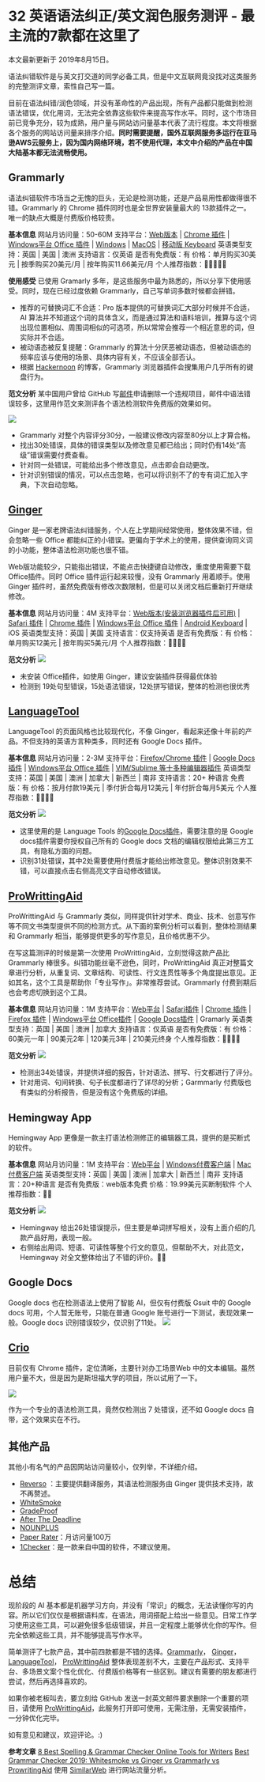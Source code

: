 # 32 英语语法纠正/英文润色服务测评 - 最主流的7款都在这里了

本文最新更新于 2019年8月15日。

<!-- more -->

语法纠错软件是与英文打交道的同学必备工具，但是中文互联网竟没找对这类服务的完整测评文章，索性自己写一篇。

目前在语法纠错/润色领域，并没有革命性的产品出现，所有产品都只能做到检测语法错误，优化用词，无法完全依靠这些软件来提高写作水平。同时，这个市场目前已竞争充分，较为成熟，用户量与网站访问量基本代表了流行程度。本文将根据各个服务的网站访问量来排序介绍。**同时需要提醒，国外互联网服务多运行在亚马逊AWS云服务上，因为国内网络环境，若不使用代理，本文中介绍的产品在中国大陆基本都无法流畅使用。**

## Grammarly
语法纠错软件市场当之无愧的巨头，无论是检测功能，还是产品易用性都做得很不错。Grammarly 的 Chrome 插件同时也是全世界安装量最大的 13款插件之一。唯一的缺点大概是付费版价格较贵。

**基本信息**
网站月访问量：50-60M
支持平台：[Web版本](https://app.grammarly.com/) | [Chrome 插件](https://chrome.google.com/webstore/detail/grammarly-for-chrome/kbfnbcaeplbcioakkpcpgfkobkghlhen) | [Windows平台 Office 插件](https://www.grammarly.com/office-addin/windows) | [Windows](https://www.grammarly.com/native) | [MacOS](https://www.grammarly.com/native/mac) | [移动版 Keyboard](https://www.grammarly.com/keyboard/desktop)
英语类型支持：英国 | 美国 | 澳洲
支持语言：仅英语
是否有免费版：有
价格：单月购买30美元 | 按季购买20美元/月 | 按年购买11.66美元/月
个人推荐指数：🌟🌟🌟🌟🌟

**使用感受**
已使用 Gramarly 多年，是这些服务中最为熟悉的，所以分享下使用感受。同时，现在已经过度依赖 Grammarly，自己写单词多数时候都会拼错。
- 推荐的可替换词汇不合适：Pro 版本提供的可替换词汇大部分时候并不合适，AI 算法并不知道这个词的具体含义，而是通过算法和语料培训，推算与这个词出现位置相似、周围词相似的可选项，所以常常会推荐一个相近意思的词，但实际并不合适。
- 被动语态被反复提醒：Grammarly 的算法十分厌恶被动语态，但被动语态的频率应该与使用的场景、具体内容有关，不应该全部否认。
- 根据 [Hackernoon](https://hackernoon.com/what-is-wrong-with-grammar-checking-tools-three-main-problems-and-how-to-fix-them-50835ca654d9) 的博客，Grammarly 浏览器插件会搜集用户几乎所有的键盘行为。

**范文分析**
某中国用户曾给 GitHub 写[邮件](https://github.com/github/dmca/blob/master/2019/04/2019-04-23-bilibili.md)申请删除一个违规项目，邮件中语法错误较多，这里用作范文来测评各个语法检测软件免费版的效果如何。

![](https://cdn.shuziyimin.org/47-01.png)

- Grammarly 对整个内容评分30分，一般建议修改内容至80分以上才算合格。
- 找出30处错误，具体的错误类型以及修改意见都已给出；同时仍有14处“高级”错误需要付费查看。
- 针对同一处错误，可能给出多个修改意见，点击即会自动更改。
- 针对识别错误的情况，可以点击忽略，也可以将识别不了的专有词汇加入字典，下次自动忽略。


## [Ginger](https://www.gingersoftware.com/grammarcheck)
Ginger 是一家老牌语法纠错服务，个人在上学期间经常使用，整体效果不错，但会忽略一些 Office 都能纠正的小错误。更偏向于学术上的使用，提供查询同义词的小功能，整体语法检测功能也很不错。

Web版功能较少，只能指出错误，不能点击快捷键自动修改，重度使用需要下载 Office插件。同时 Office 插件运行起来较慢，没有 Grammarly 用着顺手。使用 Ginger 插件时，虽然免费版有修改次数限制，但是可以关闭文档后重新打开继续修改。

 
**基本信息**
网站月访问量：4M
支持平台：[Web版本(安装浏览器插件后可用)](https://www.gingersoftware.com/ginger-writer) | [Safari 插件](https://www.gingersoftware.com/extensions/safari) | [Chrome 插件](https://chrome.google.com/webstore/detail/grammar-and-spelling-chec/kdfieneakcjfaiglcfcgkidlkmlijjnh) | [Windows平台  Office 插件](https://www.gingersoftware.com/myginger/apps) | [Android Keyboard](https://www.gingersoftware.com/myginger/apps) | iOS 
英语类型支持：英国 | 美国
支持语言：仅支持英语
是否有免费版：有
价格：单月购买12美元 | 按年购买5美元/月
个人推荐指数：🌟🌟🌟🌟

**范文分析**
![](https://cdn.shuziyimin.org/47-02.png)

- 未安装 Office插件，如使用 Ginger，建议安装插件获得最优体验
- 检测到 19处句型错误，15处语法错误，12处拼写错误，整体的检测也很优秀


## [LanguageTool](https://languagetool.org/)
LanguageTool 的页面风格也比较现代化，不像 Ginger，看起来还像十年前的产品。不但支持的英语方言种类多，同时还有 Google Docs 插件。

**基本信息**
网站月访问量：2-3M
支持平台：[Firefox/Chrome 插件](https://languagetool.org/#firefox_chrome) | [Google Docs插件](https://chrome.google.com/webstore/detail/grammar-and-spell-checker/kjcoklfhicmkbfifghaecedbohbmofkm) | [Windows平台 Office 插件](https://appsource.microsoft.com/en-US/product/office/wa104381727) | [VIM/Sublime 等十多种编辑器插件](http://wiki.languagetool.org/software-that-supports-languagetool-as-a-plug-in-or-add-on)
英语类型支持：英国 | 美国 | 澳洲 | 加拿大 | 新西兰 | 南非
支持语言：20+ 种语言
免费版：有
价格：按月付款19美元 | 季付折合每月12美元 | 年付折合每月5美元
个人推荐指数：🌟🌟🌟🌟

**范文分析**
![](https://cdn.shuziyimin.org/47-03.png)

- 这里使用的是 Language Tools 的[Google Docs插件](https://chrome.google.com/webstore/detail/grammar-and-spell-checker/kjcoklfhicmkbfifghaecedbohbmofkm)，需要注意的是 Google docs插件需要你授权自己所有的 Google docs 文档的编辑权限给此第三方工具，有隐私方面的问题。
- 识别31处错误，其中2处需要使用付费版才能给出修改意见。整体识别效果不错，可以直接点击右侧高亮文字自动修改错误。

## [ProWrittingAid](https://prowritingaid.com/)

ProWrittingAid 与 Grammarly 类似，同样提供针对学术、商业、技术、创意写作等不同文书类型提供不同的检测方式。从下面的案例分析可以看到，整体检测结果和 Grammarly 相当，能够提供更多的写作意见，且价格优惠不少。

在写这篇测评的时候是第一次使用 ProWrittingAid，立刻觉得这款产品比 Grammarly 棒很多。纠错功能丝毫不逊色，同时，ProWrittingAid 真正对整篇文章进行分析，从重复词、文章结构、可读性、行文连贯性等多个角度提出意见。正如其名，这个工具是帮助你「专业写作」。非常推荐尝试。Grammarly 付费到期后也会考虑切换到这个工具。


**基本信息**
网站月访问量：1M
支持平台：[Web平台](https://prowritingaid.com/en/Analysis/WebEditor/Go?redirectToDocs=true) | [Safari插件](https://prowritingaid.com/en/App/SafariExtension) | [Chrome 插件](https://prowritingaid.com/en/App/ChromeExtension) | [Firefox 插件](https://prowritingaid.com/en/App/FirefoxExtension) | [Windows平台 Office插件](https://prowritingaid.com/en/App/Office) | [Google Docs插件](https://prowritingaid.com/en/App/GoogleDocs) | Gramarly
 英语类型支持：英国 | 美国 | 澳洲 | 加拿大
支持语言：仅英语
是否有免费版：有
价格：60美元一年 | 90美元2年 | 120美元3年 | 210美元终身
个人推荐指数：🌟🌟🌟🌟

**范文分析**
![](https://cdn.shuziyimin.org/47-04.png)


- 检测出34处错误，并提供详细的报告，针对语法、拼写、行文都进行了评分。
- 针对用词、句间转换、句子长度都进行了详尽的分析；Garmmarly 付费版也有类似的分析报告，但是没有这个免费版的详细。

## Hemingway App
Hemingway App 更像是一款主打语法检测修正的编辑器工具，提供的是买断式的软件。

**基本信息**
网站月访问量：1M
支持平台：[Web平台](http://www.hemingwayapp.com/) | [Windows付费客户端](http://www.hemingwayapp.com/desktop.html) | [Mac付费客户端](http://www.hemingwayapp.com/desktop.html)
英语类型支持：英国 | 美国 | 澳洲 | 加拿大 | 新西兰 | 南非
支持语言：20+种语言
是否有免费版：web版本免费
价格：19.99美元买断制软件
个人推荐指数：🌟🌟

**范文分析**
![](https://cdn.shuziyimin.org/47-05.png)

- Hemingway 给出26处错误提示，但主要是单词拼写相关，没有上面介绍的几款产品好用，表现一般。
- 右侧给出用词、短语、可读性等整个行文的意见，但帮助不大，对此范文，Hemingway 对全文整体给出了不错的评价。🤦‍♂️



## Google Docs
Google docs 也在检测语法上使用了智能 AI，但仅有付费版 Gsuit 中的 Google docs 可用，个人暂无账号，只能在普通 Google 账号进行一下测试，表现效果一般。Google docs 识别错误较少，仅识别了11处。
![](https://cdn.shuziyimin.org/47-06.png)


## [Crio](https://crio.stanford.edu/)
目前仅有 Chrome 插件，定位清晰，主要针对办工场景Web 中的文本编辑。虽然用户量不大，但是因为是斯坦福大学的项目，所以试用了一下。

![](https://cdn.shuziyimin.org/47-07.png)

作为一个专业的语法检测工具，竟然仅检测出 7 处错误，还不如 Google docs 自带，这个效果实在不行。


## 其他产品
其他小有名气的产品因网站访问量较小，仅列举，不详细介绍。
- [Reverso](http://www.reverso.net/spell-checker/english-spelling-grammar/) ：主要提供翻译服务，其语法检测服务由 Ginger 提供技术支持，故不再赘述。
- [WhiteSmoke](https://www.whitesmoke.com/)
- [GradeProof](https://gradeproof.com/)
- [After The Deadline](https://www.afterthedeadline.com/)
- [NOUNPLUS](https://www.nounplus.net/grammarcheck/)
- [Paper Rater](https://www.paperrater.com/)：月访问量100万
- [1Checker](http://www.1checker.com/)：是一款来自中国的软件，不建议使用。


# 总结
现阶段的 AI 基本都是机器学习方向，并没有「常识」的概念，无法读懂你写的内容。所以它们仅仅是根据语料库，在语法，用词搭配上给出一些意见。日常工作学习使用这些工具，可以避免很多低级错误，并且一定程度上能够优化你的写作。但完全依赖这些工具，并不能够提高写作水平。

简单测评了七款产品，其中前四款都是不错的选择。[Grammarly](https://app.grammarly.com/)， [Ginger](https://www.gingersoftware.com/grammarcheck)， [LanguageTool](https://languagetool.org/)， [ProWrittingAid](https://prowritingaid.com/) 整体表现差别不大，主要在产品形式、支持平台、多场景文案个性化优化、付费版价格等有一些区别。建议有需要的朋友都进行尝试，然后再选择喜欢的。

如果你被老板叫去，要立刻给 GitHub 发送一封英文邮件要求删除一个重要的项目，请使用 [ProWrittingAid](https://prowritingaid.com/)，此服务打开即可使用，无需注册，无需安装插件，一分钟优化完毕。

如有意见和建议，欢迎评论。:)



**参考文章**
[8 Best Spelling & Grammar Checker Online Tools for Writers](https://mashtips.com/spelling-grammar-checker-online/)
[Best Grammar Checker 2019: Whitesmoke vs Ginger vs Grammarly vs ProwritingAid](https://becomeawritertoday.com/best-grammar-checker-2019/#11-RV)
使用 [SimilarWeb](https://www.similarweb.com/) 进行网站流量分析。




